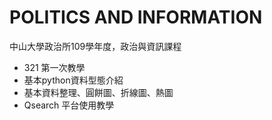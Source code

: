 # POLITICS AND INFORMATION
 中山大學政治所109學年度，政治與資訊課程
 + 321 第一次教學
  + 基本python資料型態介紹
  + 基本資料整理、圓餅圖、折線圖、熱圖
  + Qsearch 平台使用教學
